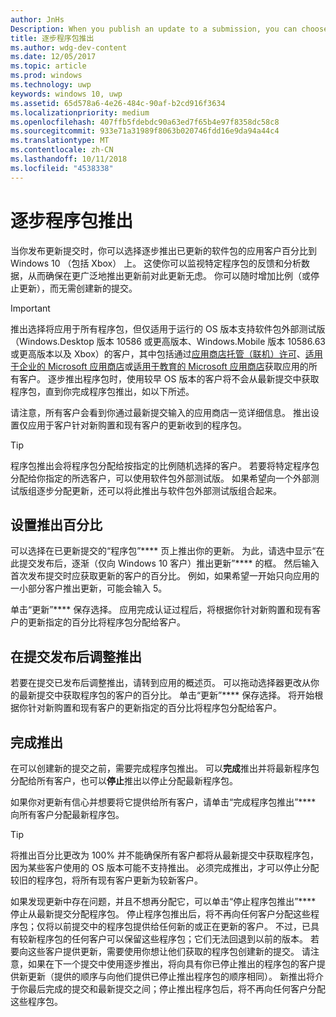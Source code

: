 ```yaml
---
author: JnHs
Description: When you publish an update to a submission, you can choose to gradually roll out the updated packages to a percentage of your app’s customers on Windows 10.
title: 逐步程序包推出
ms.author: wdg-dev-content
ms.date: 12/05/2017
ms.topic: article
ms.prod: windows
ms.technology: uwp
keywords: windows 10, uwp
ms.assetid: 65d578a6-4e26-484c-90af-b2cd916f3634
ms.localizationpriority: medium
ms.openlocfilehash: 407ffb5fdebdc90a63ed7f65b4e97f8358dc58c8
ms.sourcegitcommit: 933e71a31989f8063b020746fdd16e9da94a44c4
ms.translationtype: MT
ms.contentlocale: zh-CN
ms.lasthandoff: 10/11/2018
ms.locfileid: "4538338"
---
```

# <a name="gradual-package-rollout"></a>逐步程序包推出

当你发布更新提交时，你可以选择逐步推出已更新的软件包的应用客户百分比到 Windows 10 （包括 Xbox） 上。 这使你可以监视特定程序包的反馈和分析数据，从而确保在更广泛地推出更新前对此更新无虑。 你可以随时增加比例（或停止更新），而无需创建新的提交。 

> [!IMPORTANT]
> 推出选择将应用于所有程序包，但仅适用于运行的 OS 版本支持软件包外部测试版（Windows.Desktop 版本 10586 或更高版本、Windows.Mobile 版本 10586.63 或更高版本以及 Xbox）的客户，其中包括通过[应用商店托管（联机）许可](organizational-licensing.md)、[适用于企业的 Microsoft 应用商店](https://businessstore.microsoft.com/store)或[适用于教育的 Microsoft 应用商店](https://educationstore.microsoft.com/store)获取应用的所有客户。 逐步推出程序包时，使用较早 OS 版本的客户将不会从最新提交中获取程序包，直到你完成程序包推出，如以下所述。

请注意，所有客户会看到你通过最新提交输入的应用商店一览详细信息。 推出设置仅应用于客户针对新购置和现有客户的更新收到的程序包。

> [!TIP]
> 程序包推出会将程序包分配给按指定的比例随机选择的客户。 若要将特定程序包分配给你指定的所选客户，可以使用软件包外部测试版。 如果希望向一个外部测试版组逐步分配更新，还可以将此推出与软件包外部测试版组合起来。


## <a name="setting-the-rollout-percentage"></a>设置推出百分比

可以选择在已更新提交的“程序包”**** 页上推出你的更新。 为此，请选中显示“在此提交发布后，逐渐（仅向 Windows 10 客户）推出更新”**** 的框。 然后输入首次发布提交时应获取更新的客户的百分比。 例如，如果希望一开始只向应用的一小部分客户推出更新，可能会输入 5。

单击“更新”**** 保存选择。 应用完成认证过程后，将根据你针对新购置和现有客户的更新指定的百分比将程序包分配给客户。


## <a name="adjusting-the-rollout-after-the-submission-is-published"></a>在提交发布后调整推出

若要在提交已发布后调整推出，请转到应用的概述页。 可以拖动选择器更改从你的最新提交中获取程序包的客户的百分比。 单击“更新”**** 保存选择。 将开始根据你针对新购置和现有客户的更新指定的百分比将程序包分配给客户。


## <a name="completing-the-rollout"></a>完成推出

在可以创建新的提交之前，需要完成程序包推出。 可以**完成**推出并将最新程序包分配给所有客户，也可以**停止**推出以停止分配最新程序包。

如果你对更新有信心并想要将它提供给所有客户，请单击“完成程序包推出”**** 向所有客户分配最新程序包。

> [!TIP]
> 将推出百分比更改为 100% 并不能确保所有客户都将从最新提交中获取程序包，因为某些客户使用的 OS 版本可能不支持推出。 必须完成推出，才可以停止分配较旧的程序包，将所有现有客户更新为较新客户。

如果发现更新中存在问题，并且不想再分配它，可以单击“停止程序包推出”**** 停止从最新提交分配程序包。 停止程序包推出后，将不再向任何客户分配这些程序包；仅将以前提交中的程序包提供给任何新的或正在更新的客户。 不过，已具有较新程序包的任何客户可以保留这些程序包；它们无法回退到以前的版本。 若要向这些客户提供更新，需要使用你想让他们获取的程序包创建新的提交。 请注意，如果在下一个提交中使用逐步推出，将向具有你已停止推出的程序包的客户提供新更新（提供的顺序与向他们提供已停止推出程序包的顺序相同）。 新推出将介于你最后完成的提交和最新提交之间；停止推出程序包后，将不再向任何客户分配这些程序包。
